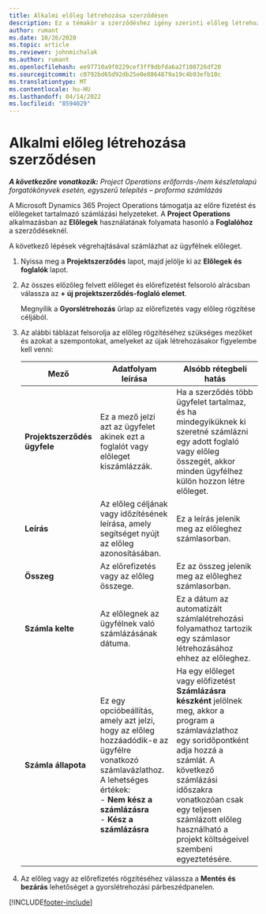 ```yaml
---
title: Alkalmi előleg létrehozása szerződésen
description: Ez a témakör a szerződéshez igény szerinti előleg létrehozásával kapcsolatban tartalmaz tájékoztatást.
author: rumant
ms.date: 10/26/2020
ms.topic: article
ms.reviewer: johnmichalak
ms.author: rumant
ms.openlocfilehash: ee97710a9f0229cef3ff9dbfda6a2f108726df20
ms.sourcegitcommit: c0792bd65d92db25e0e8864879a19c4b93efb10c
ms.translationtype: MT
ms.contentlocale: hu-HU
ms.lasthandoff: 04/14/2022
ms.locfileid: "8594029"
---
```

# <a name="creating-an-ad-hoc-advance-on-a-contract"></a>Alkalmi előleg létrehozása szerződésen

_**A következőre vonatkozik:** Project Operations erőforrás-/nem készletalapú forgatókönyvek esetén, egyszerű telepítés – proforma számlázás_

A Microsoft Dynamics 365 Project Operations támogatja az előre fizetést és előlegeket tartalmazó számlázási helyzeteket. A **Project Operations** alkalmazásban az **Előlegek** használatának folyamata hasonló a **Foglalóhoz** a szerződéseknél. 

A következő lépések végrehajtásával számlázhat az ügyfélnek előleget.

1. Nyissa meg a **Projektszerződés** lapot, majd jelölje ki az **Előlegek és foglalók** lapot.
2. Az összes előzőleg felvett előleget és előrefizetést felsoroló alrácsban válassza az **+ új projektszerződés-foglaló elemet**. 

    Megnyílik a **Gyorslétrehozás** űrlap az előrefizetés vagy előleg rögzítése céljából.
    
3. Az alábbi táblázat felsorolja az előleg rögzítéséhez szükséges mezőket és azokat a szempontokat, amelyeket az újak létrehozásakor figyelembe kell venni:

    | Mező | Adatfolyam leírása | Alsóbb rétegbeli hatás |
    | --- | --- | --- |
    | **Projektszerződés ügyfele** | Ez a mező jelzi azt az ügyfelet akinek ezt a foglalót vagy előleget kiszámlázzák. | Ha a szerződés több ügyfelet tartalmaz, és ha mindegyiküknek ki szeretné számlázni egy adott foglaló vagy előleg összegét, akkor minden ügyfélhez külön hozzon létre előleget. |
    | **Leírás** | Az előleg céljának vagy időzítésének leírása, amely segítséget nyújt az előleg azonosításában. | Ez a leírás jelenik meg az előleghez számlasorban. |
    | **Összeg** | Az előrefizetés vagy az előleg összege. | Ez az összeg jelenik meg az előleghez számlasorban. |
    | **Számla kelte** | Az előlegnek az ügyfélnek való számlázásának dátuma. | Ez a dátum az automatizált számlalétrehozási folyamathoz tartozik egy számlasor létrehozásához ehhez az előleghez. |
    | **Számla állapota** | Ez egy opcióbeállítás, amely azt jelzi, hogy az előleg hozzáadódik-e az ügyfélre vonatkozó számlavázlathoz. A lehetséges értékek:</br>- **Nem kész a számlázásra**</br>- **Kész a számlázásra** | Ha egy előleget vagy előfizetést **Számlázásra készként** jelölnek meg, akkor a program a számlavázlathoz egy soridőpontként adja hozzá a számlát. A következő számlázási időszakra vonatkozóan csak egy teljesen számlázott előleg használható a projekt költségeivel szembeni egyeztetésére. |

4. Az előleg vagy az előrefizetés rögzítéséhez válassza a **Mentés és bezárás** lehetőséget a gyorslétrehozási párbeszédpanelen.


[!INCLUDE[footer-include](../../includes/footer-banner.md)]
